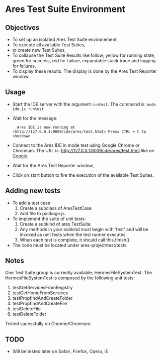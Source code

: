 


# Ares Test Suite Environment

## Objectives

* To set up an isolated Ares Test Suite environement,
* To execute all available Test Suites,
* to create new Test Suites,
* To collapse the Test Suite Results like follow; yellow for running state, green for success, red for failure, expandable stack trace and logging for failures,
* To display these results. The display is done by the Ares Test Reporter window. 

## Usage

* Start the IDE server with the argument `runtest`. The command is: `node ide.js runtest`
* Wait for the message:

		Ares IDE is now running at <http://127.0.0.1:9009/ide/ares/test.html> Press CTRL + C to shutdown

* Connect to the Ares IDE in mode test using Google Chrome or Chromium. The URL is: <http://127.0.0.1:9009/ide/ares/test.html> like on [Google](http://www.google.com).
* Wait for the Ares Test Reporter window,
* Click on start button to fire the execution of the available Test Suites.

## Adding new tests
* To add a test case:
	1. Create a subclass of AresTestCase
	2. Add file to package.js.
* To implement the suite of unit tests:
	1. Create a subkind of ares.TestSuite.
	2. Any methods in your subkind must begin with 'test' and will be invoked as unit tests when the test runner executes.
	3. When each test is complete, it should call this.finish().  
* The code must be located under ares-project/test/tests
	
## Notes
One Test Suite group is currently available; HermesFileSystemTest. The HermesFileSystemTest is composed by the following unit tests:

1. testGetServicesFromRegistry
1. testGetHomeFromServices
1. testPropfindAndCreateFolder
1. testPropfindAndCreateFile
1. testDeleteFile
1. testDeleteFolder


Tested sucessfully on Chrome/Chromium.

## TODO
 
* Will be tested later on Safari, Firefox, Opera, IE


